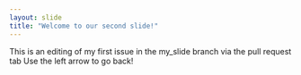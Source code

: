 ```yaml
---
layout: slide
title: "Welcome to our second slide!"
---
```

This is an editing of my first issue in the my_slide branch via the pull request tab
Use the left arrow to go back!

